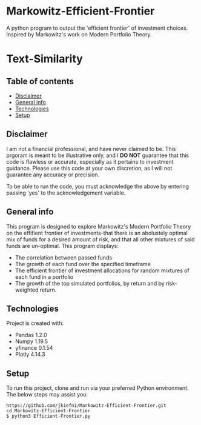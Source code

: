 # Markowitz-Efficient-Frontier
A python program to output the 'efficient frontier' of investment choices. Inspired by Markowitz's work on Modern Portfolio Theory.

# Text-Similarity
## Table of contents
* [Disclaimer](#disclaimer)
* [General info](#general-info)
* [Technologies](#technologies)
* [Setup](#setup)

## Disclaimer
I am not a financial professional, and have never claimed to be. This prgoram is meant to be illustrative only, and I **DO NOT** guarantee that this code is flawless or accurate, especially as it pertains to investment guidance. Please use this code at your own discretion, as I will not guarantee any accuracy or precision.

To be able to run the code, you must acknowledge the above by entering passing 'yes' to the acknowledgement variable.

## General info
This program is designed to explore Markowitz's Modern Portfolio Theory on the effifient frontier of investments-that there is an abolustely optimal mix of funds for a desired amount of risk, and that all other mixtures of said funds are un-optimal. This program displays:
* The correlation between passed funds
* The growth of each fund over the specified timeframe
* The efficient frontier of investment allocations for random mixtures of each fund in a portfolio
* The growth of the top simulated portfolios, by return and by risk-weighted return.

## Technologies
Project is created with:
* Pandas 1.2.0
* Numpy 1.19.5
* yfinance 0.1.54
* Plotly 4.14.3
	
## Setup
To run this project, clone and run via your preferred Python environment. The below steps may assist you:

```
https://github.com/jkiefn1/Markowitz-Efficient-Frontier.git
cd Markowitz-Efficient-Frontier
$ python3 Efficient-Frontier.py
```
